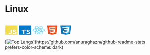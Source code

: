 # Linux

<div style="display: inline_block"><br>
  <img align="center" alt="Js" height="30" width="40" src="https://raw.githubusercontent.com/devicons/devicon/master/icons/javascript/javascript-plain.svg">
  <img align="center" alt="Ts" height="30" width="40" src="https://raw.githubusercontent.com/devicons/devicon/master/icons/typescript/typescript-plain.svg">
  <img align="center" alt="React" height="30" width="40" src="https://raw.githubusercontent.com/devicons/devicon/master/icons/react/react-original.svg">
  <img align="center" alt="HTML" height="30" width="40" src="https://raw.githubusercontent.com/devicons/devicon/master/icons/html5/html5-original.svg">
  <img align="center" alt="CSS" height="30" width="40" src="https://raw.githubusercontent.com/devicons/devicon/master/icons/css3/css3-original.svg">

  <picture>
<source 
  srcset="https://github-readme-stats.vercel.app/api?username=LinuxMystery00&show_icons=true&theme=dark"
  media="(prefers-color-scheme: dark)"
/>
<source
  srcset="https://github-readme-stats.vercel.app/api?username=LinuxMystery00&show_icons=true"
  media="(prefers-color-scheme: light), (prefers-color-scheme: no-preference)"
/>

[![Top Langs](https://github-readme-stats.vercel.app/api/top-langs/?username=LinuxMystery00&hide_progress=true)](https://github.com/anuraghazra/github-readme-stats prefers-color-scheme: dark)
